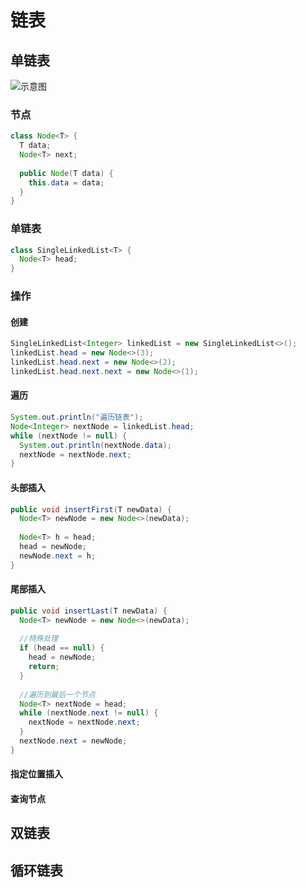 # 链表

## 单链表

![示意图](https://media.geeksforgeeks.org/wp-content/cdn-uploads/gq/2013/03/Linkedlist.png)

### 节点

```java
class Node<T> {
  T data;
  Node<T> next;
  
  public Node(T data) {
    this.data = data;
  }
}
```

### 单链表

```java
class SingleLinkedList<T> {
  Node<T> head;
}
```

### 操作

#### 创建

```java
SingleLinkedList<Integer> linkedList = new SingleLinkedList<>();
linkedList.head = new Node<>(3);
linkedList.head.next = new Node<>(2);
linkedList.head.next.next = new Node<>(1);
```

#### 遍历

```java
System.out.println("遍历链表");
Node<Integer> nextNode = linkedList.head;
while (nextNode != null) {
  System.out.println(nextNode.data);
  nextNode = nextNode.next;
}
```

#### 头部插入

```java
public void insertFirst(T newData) {
  Node<T> newNode = new Node<>(newData);
  
  Node<T> h = head;
  head = newNode;
  newNode.next = h;
}
```



#### 尾部插入

```java
public void insertLast(T newData) {
  Node<T> newNode = new Node<>(newData);
  
  //特殊处理
  if (head == null) {
    head = newNode;
    return;
  }
  
  //遍历到最后一个节点
  Node<T> nextNode = head;
  while (nextNode.next != null) {
    nextNode = nextNode.next;
  }
  nextNode.next = newNode;
}
```



#### 指定位置插入

#### 查询节点



## 双链表

## 循环链表

